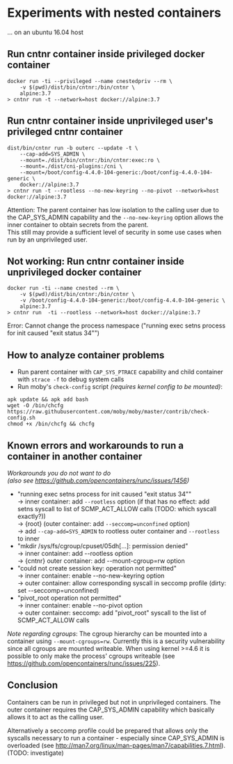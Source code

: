 # Experiments with nested containers

... on an ubuntu 16.04 host


## Run cntnr container inside privileged docker container
```
docker run -ti --privileged --name cnestedpriv --rm \
	-v $(pwd)/dist/bin/cntnr:/bin/cntnr \
	alpine:3.7
> cntnr run -t --network=host docker://alpine:3.7
```


## Run cntnr container inside unprivileged user's privileged cntnr container
```
dist/bin/cntnr run -b outerc --update -t \
	--cap-add=SYS_ADMIN \
	--mount=./dist/bin/cntnr:/bin/cntnr:exec:ro \
	--mount=./dist/cni-plugins:/cni \
	--mount=/boot/config-4.4.0-104-generic:/boot/config-4.4.0-104-generic \
	docker://alpine:3.7
> cntnr run -t --rootless --no-new-keyring --no-pivot --network=host docker://alpine:3.7
```
Attention: The parent container has low isolation to the calling user due to the
CAP_SYS_ADMIN capability and the `--no-new-keyring` option allows the inner
container to obtain secrets from the parent.  
This still may provide a sufficient level of security in some use cases when run by
an unprivileged user.


## Not working: Run cntnr container inside unprivileged docker container
```
docker run -ti --name cnested --rm \
	-v $(pwd)/dist/bin/cntnr:/bin/cntnr \
	-v /boot/config-4.4.0-104-generic:/boot/config-4.4.0-104-generic \
	alpine:3.7
> cntnr run  -ti --rootless --network=host docker://alpine:3.7
```
Error: Cannot change the process namespace ("running exec setns process for init caused \"exit status 34\"")


## How to analyze container problems
- Run parent container with `CAP_SYS_PTRACE` capability and child container with
  `strace -f` to debug system calls
- Run moby's `check-config` script _(requires kernel config to be mounted)_:  
```
apk update && apk add bash
wget -O /bin/chcfg https://raw.githubusercontent.com/moby/moby/master/contrib/check-config.sh
chmod +x /bin/chcfg && chcfg
```


## Known errors and workarounds to run a container in another container

_Workarounds you do not want to do_  
_(also see https://github.com/opencontainers/runc/issues/1456)_  

- "running exec setns process for init caused \"exit status 34\""  
  -> inner container: add `--rootless` option (if that has no effect: add setns syscall to list of SCMP_ACT_ALLOW calls (TODO: which syscall exactly?))  
  -> {root} (outer container: add `--seccomp=unconfined` option)  
  -> add `--cap-add=SYS_ADMIN` to rootless outer container and `--rootless` to inner
- "mkdir /sys/fs/cgroup/cpuset/05dh[...]: permission denied"  
  -> inner container: add --rootless option  
  -> {cntnr} outer container: add --mount-cgroup=rw option
- "could not create session key: operation not permitted"  
  -> inner container: enable --no-new-keyring option  
  -> outer container: allow corresponding syscall in seccomp profile (dirty: set --seccomp=unconfined)
- "pivot_root operation not permitted"  
  -> inner container: enable --no-pivot option  
  -> outer container: seccomp: add "pivot_root" syscall to the list of SCMP_ACT_ALLOW calls

*Note regarding cgroups*:
The cgroup hierarchy can be mounted into a container using `--mount-cgroups=rw`.
Currently this is a security vulnerability since all cgroups are mounted writeable.
When using kernel >=4.6 it is possible to only make the process' cgroups writeable
(see https://github.com/opencontainers/runc/issues/225).


## Conclusion
Containers can be run in privileged but not in unprivileged containers.
The outer container requires the CAP_SYS_ADMIN capability which basically allows it to act as the calling user.  

Alternatively a seccomp profile could be prepared that allows only the syscalls
necessary to run a container - especially since CAP_SYS_ADMIN is overloaded
(see http://man7.org/linux/man-pages/man7/capabilities.7.html).  
(TODO: investigate)

